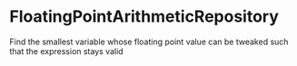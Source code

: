 # FloatingPointArithmeticRepository
Find the smallest variable whose floating point value can be tweaked such that the expression stays valid
